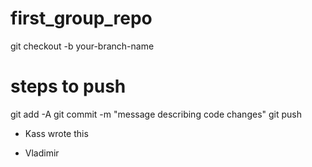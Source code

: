 
# first_group_repo
git checkout -b your-branch-name
# steps to push
git add -A
git commit -m "message describing code changes"
git push <remote-name> <remote-branch-name>

* Kass wrote this

* Vladimir